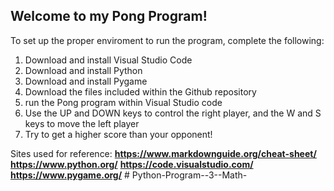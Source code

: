 ## Welcome to my Pong Program!
To set up the proper enviroment to run the program, complete the following:
1. Download and install Visual Studio Code
2. Download and install Python
3. Download and install Pygame
4. Download the files included within the Github repository
5. run the Pong program within Visual Studio code
6. Use the UP and DOWN keys to control the right player, and the W and S keys to move the left player
6. Try to get a higher score than your opponent!

Sites used for reference:
**https://www.markdownguide.org/cheat-sheet/**
**https://www.python.org/**
**https://code.visualstudio.com/**
**https://www.pygame.org/**
#   P y t h o n - P r o g r a m - - 3 - - M a t h -  
 